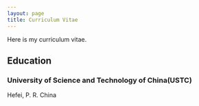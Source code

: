 ```yaml
---
layout: page
title: Curriculum Vitae
---
```


<p class="message">
  Here is my curriculum vitae.
</p>

## Education
### University of Science and Technology of China(USTC)
Hefei, P. R. China

